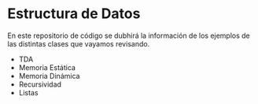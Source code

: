 # Estructura de Datos

En este repositorio de código se dubhirá la información de los ejemplos de las distintas clases que vayamos revisando.

+ TDA
+ Memoria Estática
+ Memoria Dinámica
+ Recursividad
+ Listas